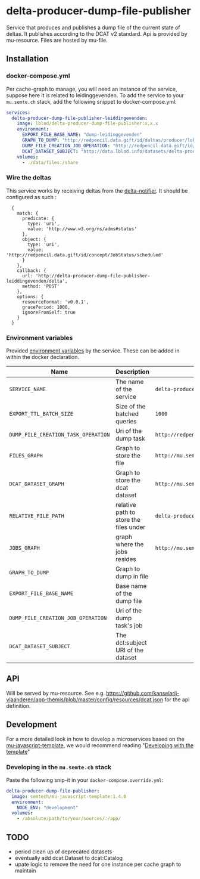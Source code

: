 # delta-producer-dump-file-publisher

Service that produces and publishes a dump file of the current state of deltas.
It publishes according to the DCAT v2 standard.
Api is provided by mu-resource.
Files are hosted by mu-file.

## Installation

### docker-compose.yml
Per cache-graph to manage, you will need an instance of the service, suppose here it is related to leidinggevenden.
To add the service to your `mu.semte.ch` stack, add the following snippet to docker-compose.yml:

```yaml
services:
  delta-producer-dump-file-publisher-leiddingevenden:
    image: lblod/delta-producer-dump-file-publisher:x.x.x
    environment:
      EXPORT_FILE_BASE_NAME: "dump-leidinggevenden"
      GRAPH_TO_DUMP: "http://redpencil.data.gift/id/deltas/producer/loket-leidinggevenden-producer"
      DUMP_FILE_CREATION_JOB_OPERATION: "http://redpencil.data.gift/id/jobs/concept/JobOperation/deltas/cacheGraphDumping/leidinggevenden"
      DCAT_DATASET_SUBJECT: "http://data.lblod.info/datasets/delta-producer/dumps/LeidinggevendenCacheGraphDump"
    volumes:
      - ./data/files:/share
```

### Wire the deltas

This service works by receiving deltas from the [delta-notifier](https://github.com/mu-semtech/delta-notifier).
It should be configured as such :

```
  {
    match: {
      predicate: {
        type: 'uri',
        value: 'http://www.w3.org/ns/adms#status'
      },
      object: {
        type: 'uri',
        value: 'http://redpencil.data.gift/id/concept/JobStatus/scheduled'
      }
    },
    callback: {
      url: 'http://delta-producer-dump-file-publisher-leiddingevenden/delta',
      method: 'POST'
    },
    options: {
      resourceFormat: 'v0.0.1',
      gracePeriod: 1000,
      ignoreFromSelf: true
    }
  }
```

### Environment variables

Provided [environment variables](https://docs.docker.com/compose/environment-variables/) by the service. These can be added in within the docker declaration.

| Name                                | Description                 | Default                                 |
| ----------------------------------- | --------------------------- | --------------------------------------- |
| `SERVICE_NAME`                      | The name of the service     | `delta-producer-dump-file-publisher`    |
| `EXPORT_TTL_BATCH_SIZE`             | Size of the batched queries | `1000`                                  |
| `DUMP_FILE_CREATION_TASK_OPERATION` | Uri of the dump task        | `http://redpencil.data.gift/id/jobs/concept/TaskOperation/deltas/deltaDumpFileCreation` |
| `FILES_GRAPH`                       | Graph to store the file     | `http://mu.semte.ch/graphs/public` |
| `DCAT_DATASET_GRAPH`                       | Graph to store the dcat dataset     | `http://mu.semte.ch/graphs/public` |
| `RELATIVE_FILE_PATH`                       | relative path to store the files under     | `delta-producer-dumps` |
| `JOBS_GRAPH`                       | graph where the jobs resides     | `http://mu.semte.ch/graphs/system/jobs` |
| `GRAPH_TO_DUMP`                     | Graph to dump in file       |                                         |
| `EXPORT_FILE_BASE_NAME`             | Base name of the dump file  |                                         |
| `DUMP_FILE_CREATION_JOB_OPERATION`  | Uri of the dump task's job  |                                         |
| `DCAT_DATASET_SUBJECT`  | The dct:subject URI of the dataset |                                         |

## API

Will be served by mu-resource.
See e.g. https://github.com/kanselarij-vlaanderen/app-themis/blob/master/config/resources/dcat.json for the api definition.

## Development

For a more detailed look in how to develop a microservices based on
the [mu-javascript-template](https://github.com/mu-semtech/mu-javascript-template), we would recommend
reading "[Developing with the template](https://github.com/mu-semtech/mu-javascript-template#developing-with-the-template)"

### Developing in the `mu.semte.ch` stack

Paste the following snip-it in your `docker-compose.override.yml`:

````yaml
delta-producer-dump-file-publisher:
  image: semtech/mu-javascript-template:1.4.0
  environment:
    NODE_ENV: "development"
  volumes:
    - /absolute/path/to/your/sources/:/app/
````

## TODO
- period clean up of deprecated datasets
- eventually add dcat:Dataset to dcat:Catalog
- upate logic to remove the need for one instance per cache graph to maintain
